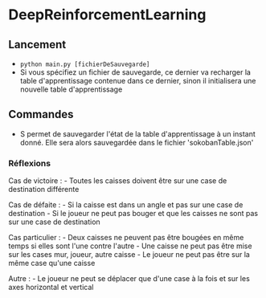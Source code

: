 # DeepReinforcementLearning

## Lancement
- `python main.py [fichierDeSauvegarde]`
- Si vous spécifiez un fichier de sauvegarde, ce dernier va recharger la table d'apprentissage contenue dans ce dernier, sinon il initialisera une nouvelle table d'apprentissage

## Commandes
- S permet de sauvegarder l'état de la table d'apprentissage à un instant donné. Elle sera alors sauvegardée dans le fichier 'sokobanTable.json'

### Réflexions
Cas de victoire :
    - Toutes les caisses doivent être sur une case de destination différente

Cas de défaite : 
    - Si la caisse est dans un angle et pas sur une case de destination
    - Si le joueur ne peut pas bouger et que les caisses ne sont pas sur une case de destination

Cas particulier :
    - Deux caisses ne peuvent pas être bougées en même temps si elles sont l'une contre l'autre
    - Une caisse ne peut pas être mise sur les cases mur, joueur, autre caisse
    - Le joueur ne peut pas être sur la même case qu'une caisse

Autre :
    - Le joueur ne peut se déplacer que d'une case à la fois et sur les axes horizontal et vertical
